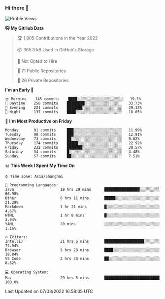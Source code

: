 ### Hi there 👋

<!--
**qbosen/qbosen** is a ✨ _special_ ✨ repository because its `README.md` (this file) appears on your GitHub profile.

Here are some ideas to get you started:

- 🔭 I’m currently working on ...
- 🌱 I’m currently learning ...
- 👯 I’m looking to collaborate on ...
- 🤔 I’m looking for help with ...
- 💬 Ask me about ...
- 📫 How to reach me: ...
- 😄 Pronouns: ...
- ⚡ Fun fact: ...
-->

<!--START_SECTION:waka-->
![Profile Views](http://img.shields.io/badge/Profile%20Views-5-blue)

**🐱 My GitHub Data** 

> 🏆 1,905 Contributions in the Year 2022
 > 
> 📦 365.3 kB Used in GitHub's Storage 
 > 
> 🚫 Not Opted to Hire
 > 
> 📜 71 Public Repositories 
 > 
> 🔑 26 Private Repositories  
 > 
**I'm an Early 🐤** 

```text
🌞 Morning    145 commits    ████░░░░░░░░░░░░░░░░░░░░░   19.1% 
🌆 Daytime    256 commits    ████████░░░░░░░░░░░░░░░░░   33.73% 
🌃 Evening    221 commits    ███████░░░░░░░░░░░░░░░░░░   29.12% 
🌙 Night      137 commits    ████░░░░░░░░░░░░░░░░░░░░░   18.05%

```
📅 **I'm Most Productive on Friday** 

```text
Monday       91 commits     ███░░░░░░░░░░░░░░░░░░░░░░   11.99% 
Tuesday      98 commits     ███░░░░░░░░░░░░░░░░░░░░░░   12.91% 
Wednesday    73 commits     ██░░░░░░░░░░░░░░░░░░░░░░░   9.62% 
Thursday     174 commits    █████░░░░░░░░░░░░░░░░░░░░   22.92% 
Friday       232 commits    ███████░░░░░░░░░░░░░░░░░░   30.57% 
Saturday     34 commits     █░░░░░░░░░░░░░░░░░░░░░░░░   4.48% 
Sunday       57 commits     ██░░░░░░░░░░░░░░░░░░░░░░░   7.51%

```


📊 **This Week I Spent My Time On** 

```text
⌚︎ Time Zone: Asia/Shanghai

💬 Programming Languages: 
Java                     19 hrs 29 mins      ████████████████░░░░░░░░░   66.98% 
Other                    6 hrs 11 mins       █████░░░░░░░░░░░░░░░░░░░░   21.29% 
Markdown                 1 hr 21 mins        █░░░░░░░░░░░░░░░░░░░░░░░░   4.67% 
HTML                     1 hr 8 mins         █░░░░░░░░░░░░░░░░░░░░░░░░   3.94% 
YAML                     20 mins             ░░░░░░░░░░░░░░░░░░░░░░░░░   1.16%

🔥 Editors: 
IntelliJ                 21 hrs 6 mins       ██████████████████░░░░░░░   72.54% 
Browser                  5 hrs 28 mins       ████░░░░░░░░░░░░░░░░░░░░░   18.84% 
VS Code                  2 hrs 30 mins       ██░░░░░░░░░░░░░░░░░░░░░░░   8.62%

💻 Operating System: 
Mac                      29 hrs 5 mins       █████████████████████████   100.0%

```


 Last Updated on 07/03/2022 16:58:05 UTC
<!--END_SECTION:waka-->
